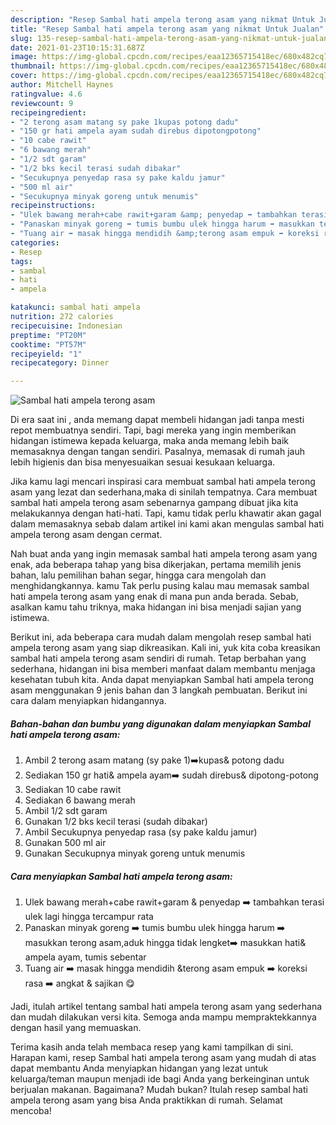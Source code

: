 ```yaml
---
description: "Resep Sambal hati ampela terong asam yang nikmat Untuk Jualan"
title: "Resep Sambal hati ampela terong asam yang nikmat Untuk Jualan"
slug: 135-resep-sambal-hati-ampela-terong-asam-yang-nikmat-untuk-jualan
date: 2021-01-23T10:15:31.687Z
image: https://img-global.cpcdn.com/recipes/eaa12365715418ec/680x482cq70/sambal-hati-ampela-terong-asam-foto-resep-utama.jpg
thumbnail: https://img-global.cpcdn.com/recipes/eaa12365715418ec/680x482cq70/sambal-hati-ampela-terong-asam-foto-resep-utama.jpg
cover: https://img-global.cpcdn.com/recipes/eaa12365715418ec/680x482cq70/sambal-hati-ampela-terong-asam-foto-resep-utama.jpg
author: Mitchell Haynes
ratingvalue: 4.6
reviewcount: 9
recipeingredient:
- "2 terong asam matang sy pake 1kupas potong dadu"
- "150 gr hati ampela ayam sudah direbus dipotongpotong"
- "10 cabe rawit"
- "6 bawang merah"
- "1/2 sdt garam"
- "1/2 bks kecil terasi sudah dibakar"
- "Secukupnya penyedap rasa sy pake kaldu jamur"
- "500 ml air"
- "Secukupnya minyak goreng untuk menumis"
recipeinstructions:
- "Ulek bawang merah+cabe rawit+garam &amp; penyedap ➡️ tambahkan terasi ulek lagi hingga tercampur rata"
- "Panaskan minyak goreng ➡️ tumis bumbu ulek hingga harum ➡️ masukkan terong asam,aduk hingga tidak lengket➡️ masukkan hati&amp; ampela ayam, tumis sebentar"
- "Tuang air ➡️ masak hingga mendidih &amp;terong asam empuk ➡️ koreksi rasa ➡️ angkat &amp; sajikan 😋"
categories:
- Resep
tags:
- sambal
- hati
- ampela

katakunci: sambal hati ampela 
nutrition: 272 calories
recipecuisine: Indonesian
preptime: "PT20M"
cooktime: "PT57M"
recipeyield: "1"
recipecategory: Dinner

---
```



![Sambal hati ampela terong asam](https://img-global.cpcdn.com/recipes/eaa12365715418ec/680x482cq70/sambal-hati-ampela-terong-asam-foto-resep-utama.jpg)

Di era  saat ini , anda memang dapat membeli hidangan jadi tanpa mesti repot membuatnya sendiri. Tapi, bagi mereka yang ingin memberikan hidangan istimewa kepada keluarga, maka anda memang lebih baik memasaknya dengan tangan sendiri. Pasalnya, memasak di rumah jauh lebih higienis dan bisa menyesuaikan sesuai kesukaan keluarga.

Jika kamu lagi mencari inspirasi cara membuat sambal hati ampela terong asam yang lezat dan sederhana,maka di sinilah tempatnya. Cara membuat sambal hati ampela terong asam  sebenarnya gampang dibuat jika kita melakukannya dengan hati-hati. Tapi, kamu tidak perlu khawatir akan gagal dalam memasaknya 
sebab dalam artikel ini kami akan mengulas sambal hati ampela terong asam dengan cermat.  



Nah buat anda yang ingin memasak sambal hati ampela terong asam yang enak, ada beberapa tahap yang bisa dikerjakan, pertama memilih jenis bahan, lalu pemilihan bahan segar, hingga cara mengolah dan menghidangkannya. kamu Tak perlu pusing kalau mau memasak sambal hati ampela terong asam yang enak di mana pun anda berada. Sebab, asalkan kamu  tahu triknya, maka hidangan ini bisa menjadi sajian yang istimewa.

Berikut ini, ada beberapa cara mudah dalam mengolah resep sambal hati ampela terong asam yang siap dikreasikan. Kali ini, yuk kita coba kreasikan sambal hati ampela terong asam sendiri di rumah. Tetap berbahan yang sederhana, hidangan ini bisa memberi manfaat dalam membantu menjaga kesehatan tubuh kita. Anda dapat menyiapkan Sambal hati ampela terong asam menggunakan 9 jenis bahan dan 3 langkah pembuatan. Berikut ini cara dalam menyiapkan hidangannya.

<!--inarticleads1-->

##### Bahan-bahan dan bumbu yang digunakan dalam menyiapkan Sambal hati ampela terong asam:

1. Ambil 2 terong asam matang (sy pake 1)➡️kupas&amp; potong dadu
1. Sediakan 150 gr hati&amp; ampela ayam➡️ sudah direbus&amp; dipotong-potong
1. Sediakan 10 cabe rawit
1. Sediakan 6 bawang merah
1. Ambil 1/2 sdt garam
1. Gunakan 1/2 bks kecil terasi (sudah dibakar)
1. Ambil Secukupnya penyedap rasa (sy pake kaldu jamur)
1. Gunakan 500 ml air
1. Gunakan Secukupnya minyak goreng untuk menumis




<!--inarticleads2-->

##### Cara menyiapkan Sambal hati ampela terong asam:

1. Ulek bawang merah+cabe rawit+garam &amp; penyedap ➡️ tambahkan terasi ulek lagi hingga tercampur rata
1. Panaskan minyak goreng ➡️ tumis bumbu ulek hingga harum ➡️ masukkan terong asam,aduk hingga tidak lengket➡️ masukkan hati&amp; ampela ayam, tumis sebentar
1. Tuang air ➡️ masak hingga mendidih &amp;terong asam empuk ➡️ koreksi rasa ➡️ angkat &amp; sajikan 😋




Jadi, itulah artikel tentang  sambal hati ampela terong asam  yang sederhana dan mudah dilakukan versi kita. Semoga anda mampu mempraktekkannya dengan hasil yang memuaskan. 

Terima kasih anda telah membaca resep yang kami tampilkan di sini. Harapan kami, resep  Sambal hati ampela terong asam yang mudah di atas dapat membantu Anda menyiapkan hidangan yang lezat untuk keluarga/teman maupun menjadi ide bagi Anda yang berkeinginan untuk berjualan makanan. Bagaimana? Mudah bukan? Itulah resep sambal hati ampela terong asam yang bisa Anda praktikkan di rumah. Selamat mencoba!

